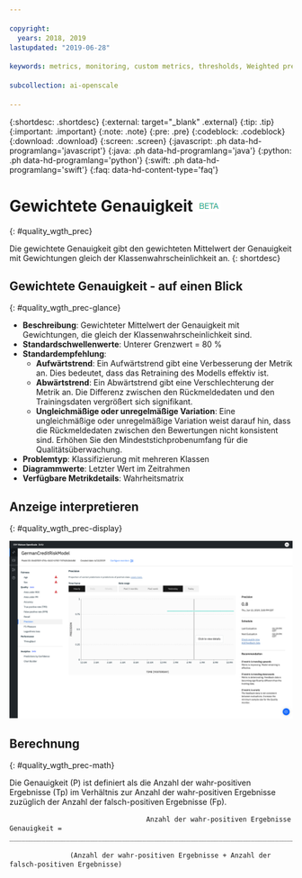 ```yaml
---

copyright:
  years: 2018, 2019
lastupdated: "2019-06-28"

keywords: metrics, monitoring, custom metrics, thresholds, Weighted precision

subcollection: ai-openscale

---
```


{:shortdesc: .shortdesc}
{:external: target="_blank" .external}
{:tip: .tip}
{:important: .important}
{:note: .note}
{:pre: .pre}
{:codeblock: .codeblock}
{:download: .download}
{:screen: .screen}
{:javascript: .ph data-hd-programlang='javascript'}
{:java: .ph data-hd-programlang='java'}
{:python: .ph data-hd-programlang='python'}
{:swift: .ph data-hd-programlang='swift'}
{:faq: data-hd-content-type='faq'}

# Gewichtete Genauigkeit ![Beta-Tag](images/beta.png)
{: #quality_wgth_prec}

Die gewichtete Genauigkeit gibt den gewichteten Mittelwert der Genauigkeit mit Gewichtungen gleich der Klassenwahrscheinlichkeit an.
{: shortdesc}

## Gewichtete Genauigkeit - auf einen Blick
{: #quality_wgth_prec-glance}

- **Beschreibung**: Gewichteter Mittelwert der Genauigkeit mit Gewichtungen, die gleich der Klassenwahrscheinlichkeit sind.
- **Standardschwellenwerte**: Unterer Grenzwert = 80 %
- **Standardempfehlung**:
   - **Aufwärtstrend**: Ein Aufwärtstrend gibt eine Verbesserung der Metrik an. Dies bedeutet, dass das Retraining des Modells effektiv ist.
   - **Abwärtstrend**: Ein Abwärtstrend gibt eine Verschlechterung der Metrik an. Die Differenz zwischen den Rückmeldedaten und den Trainingsdaten vergrößert sich signifikant.
   - **Ungleichmäßige oder unregelmäßige Variation**: Eine ungleichmäßige oder unregelmäßige Variation weist darauf hin, dass die Rückmeldedaten zwischen den Bewertungen nicht konsistent sind. Erhöhen Sie den Mindeststichprobenumfang für die Qualitätsüberwachung.
- **Problemtyp**: Klassifizierung mit mehreren Klassen
- **Diagrammwerte**: Letzter Wert im Zeitrahmen
- **Verfügbare Metrikdetails**: Wahrheitsmatrix

## Anzeige interpretieren
{: #quality_wgth_prec-display}

![Abbildung des Diagramms für gewichtete Genauigkeit](images/quality-precision.png)

## Berechnung
{: #quality_wgth_prec-math}

Die Genauigkeit (P) ist definiert als die Anzahl der wahr-positiven Ergebnisse (Tp) im Verhältnis zur Anzahl der wahr-positiven Ergebnisse zuzüglich der Anzahl der falsch-positiven Ergebnisse (Fp).


```
                                  Anzahl der wahr-positiven Ergebnisse
Genauigkeit =  __________________________________________________________________________________

               (Anzahl der wahr-positiven Ergebnisse + Anzahl der falsch-positiven Ergebnisse)
```
